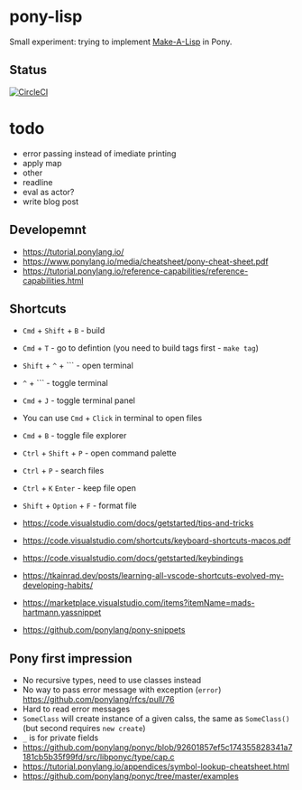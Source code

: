 # pony-lisp

Small experiment: trying to implement [Make-A-Lisp](https://github.com/kanaka/mal/blob/master/process/guide.md) in Pony.

## Status

[![CircleCI](https://circleci.com/gh/stereobooster/pony-lisp.svg?style=svg)](https://circleci.com/gh/stereobooster/pony-lisp)

# todo

- error passing instead of imediate printing
- apply map
- other
- readline
- eval as actor?
- write blog post

## Developemnt

- https://tutorial.ponylang.io/
- https://www.ponylang.io/media/cheatsheet/pony-cheat-sheet.pdf
- https://tutorial.ponylang.io/reference-capabilities/reference-capabilities.html

## Shortcuts

- `Cmd` + `Shift` + `B` - build
- `Cmd` + `T` - go to defintion (you need to build tags first - `make tag`)
- `Shift` + `^` + `\`` - open terminal
- `^` + `\`` - toggle terminal
- `Cmd` + `J` - toggle terminal panel
- You can use `Cmd` + `Click` in terminal to open files
- `Cmd` + `B` - toggle file explorer
- `Ctrl` + `Shift` + `P` - open command palette
- `Ctrl` + `P` - search files
- `Ctrl` + `K` `Enter` - keep file open
- `Shift` + `Option` + `F` - format file

- https://code.visualstudio.com/docs/getstarted/tips-and-tricks
- https://code.visualstudio.com/shortcuts/keyboard-shortcuts-macos.pdf
- https://code.visualstudio.com/docs/getstarted/keybindings
- https://tkainrad.dev/posts/learning-all-vscode-shortcuts-evolved-my-developing-habits/

- https://marketplace.visualstudio.com/items?itemName=mads-hartmann.yassnippet
- https://github.com/ponylang/pony-snippets

## Pony first impression

- No recursive types, need to use classes instead
- No way to pass error message with exception (`error`) https://github.com/ponylang/rfcs/pull/76
- Hard to read error messages
- `SomeClass` will create instance of a given calss, the same as `SomeClass()` (but second requires `new create`)
- `_` is for private fields
- https://github.com/ponylang/ponyc/blob/92601857ef5c174355828341a7181cb5b35f99fd/src/libponyc/type/cap.c
- https://tutorial.ponylang.io/appendices/symbol-lookup-cheatsheet.html
- https://github.com/ponylang/ponyc/tree/master/examples